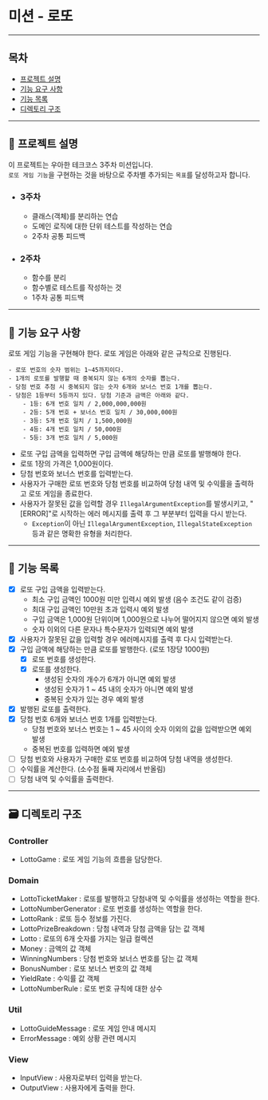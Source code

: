 # 미션 - 로또

--- 

## 목차

- [프로젝트 설명](#-프로젝트-설명)
- [기능 요구 사항](#-기능-요구-사항)
- [기능 목록](#-기능-목록)
- [디렉토리 구조](#-디렉토리-구조)

---

## 📝 프로젝트 설명

이 프로젝트는 우아한 테크코스 3주차 미션입니다.  
`로또 게임 기능`을 구현하는 것을 바탕으로 주차별 추가되는 `목표`를 달성하고자 합니다.

- ### 3주차
    - 클래스(객체)를 분리하는 연습
    - 도메인 로직에 대한 단위 테스트를 작성하는 연습
    - 2주차 공통 피드백

- ### 2주차
    - 함수를 분리
    - 함수별로 테스트를 작성하는 것
    - 1주차 공통 피드백 

---

## 🚀 기능 요구 사항

로또 게임 기능을 구현해야 한다. 로또 게임은 아래와 같은 규칙으로 진행된다.

```
- 로또 번호의 숫자 범위는 1~45까지이다.
- 1개의 로또를 발행할 때 중복되지 않는 6개의 숫자를 뽑는다.
- 당첨 번호 추첨 시 중복되지 않는 숫자 6개와 보너스 번호 1개를 뽑는다.
- 당첨은 1등부터 5등까지 있다. 당첨 기준과 금액은 아래와 같다.
    - 1등: 6개 번호 일치 / 2,000,000,000원
    - 2등: 5개 번호 + 보너스 번호 일치 / 30,000,000원
    - 3등: 5개 번호 일치 / 1,500,000원
    - 4등: 4개 번호 일치 / 50,000원
    - 5등: 3개 번호 일치 / 5,000원
```

- 로또 구입 금액을 입력하면 구입 금액에 해당하는 만큼 로또를 발행해야 한다.
- 로또 1장의 가격은 1,000원이다.
- 당첨 번호와 보너스 번호를 입력받는다.
- 사용자가 구매한 로또 번호와 당첨 번호를 비교하여 당첨 내역 및 수익률을 출력하고 로또 게임을 종료한다.
- 사용자가 잘못된 값을 입력할 경우 `IllegalArgumentException`를 발생시키고, "[ERROR]"로 시작하는 에러 메시지를 출력 후 그 부분부터 입력을 다시 받는다.
    - `Exception`이 아닌 `IllegalArgumentException`, `IllegalStateException` 등과 같은 명확한 유형을 처리한다.

---

## 🔧 기능 목록

- [x] 로또 구입 금액을 입력받는다.
    - 최소 구입 금액인 1000원 미만 입력시 예외 발생 (음수 조건도 같이 검증)
    - 최대 구입 금액인 10만원 초과 입력시 예외 발생
    - 구입 금액은 1,000원 단위이며 1,000원으로 나누어 떨어지지 않으면 예외 발생
    - 숫자 이외의 다른 문자나 특수문자가 입력되면 예외 발생
- [x] 사용자가 잘못된 값을 입력할 경우 에러메시지를 출력 후 다시 입력받는다.
- [x] 구입 금액에 해당하는 만큼 로또를 발행한다. (로또 1장당 1000원)
    - [x] 로또 번호를 생성한다.
    - [x] 로또를 생성한다.
        - 생성된 숫자의 개수가 6개가 아니면 예외 발생
        - 생성된 숫자가 1 ~ 45 내의 숫자가 아니면 예외 발생
        - 중복된 숫자가 있는 경우 예외 발생
- [x] 발행된 로또를 출력한다.
- [x] 당첨 번호 6개와 보너스 번호 1개를 입력받는다.
    - 당첨 번호와 보너스 번호는 1 ~ 45 사이의 숫자 이외의 값을 입력받으면 예외 발생
    - 중복된 번호를 입력하면 예외 발생
- [ ] 당첨 번호와 사용자가 구매한 로또 번호를 비교하여 당첨 내역을 생성한다.
- [ ] 수익률을 계산한다. (소수점 둘째 자리에서 반올림)
- [ ] 당첨 내역 및 수익률을 출력한다.

---

## 🗃️ 디렉토리 구조

### Controller

- LottoGame : 로또 게임 기능의 흐름을 담당한다.

### Domain

- LottoTicketMaker : 로또를 발행하고 당첨내역 및 수익률을 생성하는 역할을 한다.
- LottoNumberGenerator : 로또 번호를 생성하는 역할을 한다.
- LottoRank : 로또 등수 정보를 가진다.
- LottoPrizeBreakdown : 당첨 내역과 당첨 금액을 담는 값 객체
- Lotto : 로또의 6개 숫자를 가지는 일급 컬렉션
- Money : 금액의 값 객체
- WinningNumbers : 당첨 번호와 보너스 번호를 담는 값 객체
- BonusNumber : 로또 보너스 번호의 값 객체
- YieldRate : 수익률 값 객체
- LottoNumberRule : 로또 번호 규칙에 대한 상수

### Util

- LottoGuideMessage : 로또 게임 안내 메시지
- ErrorMessage : 예외 상황 관련 메시지

### View

- InputView : 사용자로부터 입력을 받는다.
- OutputView : 사용자에게 출력을 한다.

